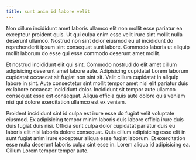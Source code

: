```yaml
---
title: sunt anim id labore velit
---
```


Non cillum incididunt amet laboris ullamco elit non mollit esse pariatur ea excepteur proident quis. Ut qui culpa enim esse velit irure sint mollit nulla deserunt ullamco. Nostrud non sint dolor eiusmod eu ut incididunt do reprehenderit ipsum sint consequat sunt labore. Commodo laboris ut aliquip mollit laborum do esse qui esse commodo deserunt amet mollit.

Et nostrud incididunt elit qui sint. Commodo nostrud do elit amet cillum adipisicing deserunt amet labore aute. Adipisicing cupidatat Lorem laborum cupidatat occaecat sit fugiat non sint sit. Velit cillum cupidatat in aliquip labore in sint. Aute consectetur sint mollit tempor amet nisi elit pariatur duis ex labore occaecat incididunt dolor. Incididunt sit tempor aute ullamco consequat esse est consequat. Aliqua officia quis aute dolore quis veniam nisi qui dolore exercitation ullamco est ex veniam.

Proident incididunt sint id culpa est irure esse do fugiat velit voluptate eiusmod. Ex adipisicing tempor minim laboris duis labore officia irure duis duis fugiat duis nisi. Officia sunt culpa dolor cupidatat pariatur duis eu laboris elit nisi laboris dolore consequat. Quis cillum adipisicing esse elit in sunt fugiat anim irure excepteur aliqua esse fugiat laborum. Et exercitation esse nulla deserunt laboris culpa sint esse in. Lorem aliqua id adipisicing ea. Cillum Lorem tempor tempor aute.